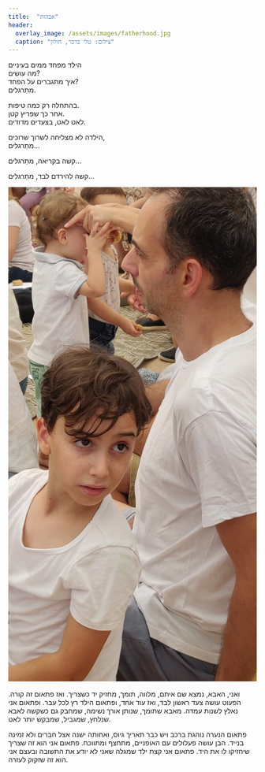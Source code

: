```yaml
---
title:  "אבהות"
header:
  overlay_image: /assets/images/fatherhood.jpg
  caption: "צילום: טלי ברכר, חולון"
---
```


הילד מפחד ממים בעיניים  
מה עושים?  
איך מתגברים על הפחד?  
מתַרגלים.
<!--more-->

בהתחלה רק כמה טיפות.  
אחר כך שפריץ קטן.  
לאט לאט, בצעדים מדודים.

הילדה לא מצליחה לשרוך שרוכים,  
מתַרגלים...

קשה בקריאה, מתַרגלים...

קשה להירדם לבד, מתַרגלים...

![אבא ובן](/assets/images/father-son.jpg)

ואני, האבא, נמצא שם איתם, מלווה, תומך, מחזיק יד כשצריך. ואז פתאום זה קורה.
הפעוט עושה צעד ראשון לבד, ואז עוד אחד, ופתאום הילד רץ לכל עבר. ופתאום אני נאלץ לשנות עמדה.
מאבא שתומך, שנותן אורך נשימה, שמחבק גם כשקשה לאבא שנלחץ, שמגביל, שמבקש יותר לאט.

פתאום הנערה נוהגת ברכב ויש כבר תאריך גיוס, ואחותה ישנה אצל חברים ולא זמינה בנייד.
הבן עושה פעלולים עם האופניים, מתחצף ומתווכח. פתאום אני הוא זה שצריך שיחזיקו לו את היד.
פתאום אני קצת ילד שמגלה שאני לא יודע את התשובה ובעצם אני הוא זה שזקוק לעזרה.